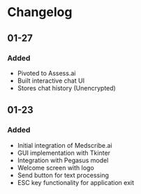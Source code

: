 # Changelog

## 01-27

### Added
- Pivoted to Assess.ai
- Built interactive chat UI
- Stores chat history (Unencrypted)


## 01-23

### Added
- Initial integration of Medscribe.ai
- GUI implementation with Tkinter
- Integration with Pegasus model
- Welcome screen with logo
- Send button for text processing
- ESC key functionality for application exit
